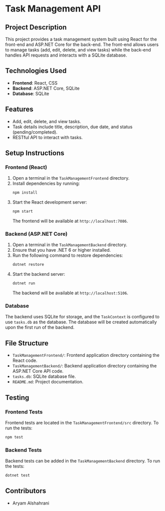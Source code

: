 
# Task Management API

## Project Description
This project provides a task management system built using React for the front-end and ASP.NET Core for the back-end. The front-end allows users to manage tasks (add, edit, delete, and view tasks) while the back-end handles API requests and interacts with a SQLite database.

## Technologies Used
- **Frontend**: React, CSS
- **Backend**: ASP.NET Core, SQLite
- **Database**: SQLite

## Features
- Add, edit, delete, and view tasks.
- Task details include title, description, due date, and status (pending/completed).
- RESTful API to interact with tasks.

## Setup Instructions

### Frontend (React)
1. Open a terminal in the `TaskManagementFrontend` directory.
2. Install dependencies by running:
   ```bash
   npm install
   ```
3. Start the React development server:
   ```bash
   npm start
   ```
   The frontend will be available at `http://localhost:7086`.

### Backend (ASP.NET Core)
1. Open a terminal in the `TaskManagementBackend` directory.
2. Ensure that you have .NET 6 or higher installed.
3. Run the following command to restore dependencies:
   ```bash
   dotnet restore
   ```
4. Start the backend server:
   ```bash
   dotnet run
   ```
   The backend will be available at `http://localhost:5106`.

### Database
The backend uses SQLite for storage, and the `TaskContext` is configured to use `tasks.db` as the database. The database will be created automatically upon the first run of the backend.

## File Structure
- `TaskManagementFrontend/`: Frontend application directory containing the React code.
- `TaskManagementBackend/`: Backend application directory containing the ASP.NET Core API code.
- `tasks.db`: SQLite database file.
- `README.md`: Project documentation.

## Testing

### Frontend Tests
Frontend tests are located in the `TaskManagementFrontend/src` directory. To run the tests:
```bash
npm test
```

### Backend Tests
Backend tests can be added in the `TaskManagementBackend` directory. To run the tests:
```bash
dotnet test
```

## Contributors
- Aryam Alshahrani
